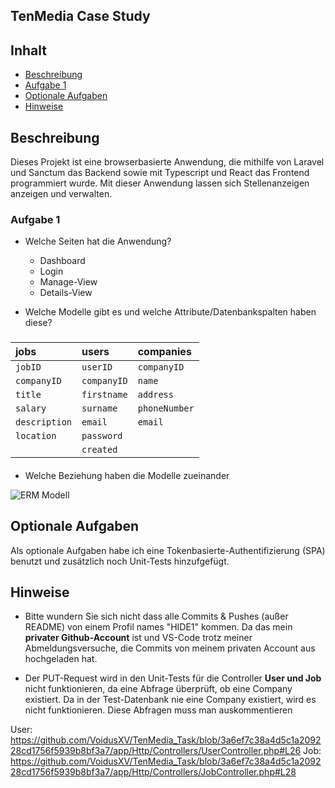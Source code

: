 ## TenMedia Case Study

## Inhalt
- [Beschreibung](#beschreibung)
- [Aufgabe 1](#aufgabe-1)
- [Optionale Aufgaben](#optionale-aufgaben)
- [Hinweise](#hinweise)



## Beschreibung
Dieses Projekt ist eine browserbasierte Anwendung, die mithilfe von Laravel und Sanctum das Backend sowie mit Typescript und React das Frontend programmiert wurde.
Mit dieser Anwendung lassen sich Stellenanzeigen anzeigen und verwalten.

### Aufgabe 1
- Welche Seiten hat die Anwendung?  
    - Dashboard
    - Login
    - Manage-View
    - Details-View
 
- Welche Modelle gibt es und welche Attribute/Datenbankspalten haben diese?
###
| jobs          | users         | companies            |
| :------------ | :-----------  | :------------------------- |
| `jobID`       | `userID`      | `companyID`
| `companyID`   | `companyID`   | `name` |
| `title`       | `firstname`   | `address` |
| `salary`      | `surname`     | `phoneNumber`|
| `description` | `email`       | `email` |
| `location`    | `password`    | 
|                | `created`    |

####



- Welche Beziehung haben die Modelle zueinander

![ERM Modell](https://user-images.githubusercontent.com/117258295/221420873-a54e805b-25ed-4ee2-8f0d-291db9b875b2.png)

## Optionale Aufgaben

Als optionale Aufgaben habe ich eine Tokenbasierte-Authentifizierung (SPA) benutzt und zusätzlich noch Unit-Tests hinzufgefügt.


## Hinweise
- Bitte wundern Sie sich nicht dass alle Commits & Pushes (außer README) von einem Profil names "HIDE1" kommen. Da das mein **privater Github-Account** ist und VS-Code trotz meiner Abmeldungsversuche, die Commits von meinem privaten Account aus hochgeladen hat.

- Der PUT-Request wird in den Unit-Tests für die Controller **User und Job** nicht funktionieren, da eine Abfrage überprüft, ob eine Company existiert. Da in der Test-Datenbank nie eine Company existiert, wird es nicht funktionieren. Diese Abfragen muss man auskommentieren

User: https://github.com/VoidusXV/TenMedia_Task/blob/3a6ef7c38a4d5c1a209228cd1756f5939b8bf3a7/app/Http/Controllers/UserController.php#L26
Job: https://github.com/VoidusXV/TenMedia_Task/blob/3a6ef7c38a4d5c1a209228cd1756f5939b8bf3a7/app/Http/Controllers/JobController.php#L28

